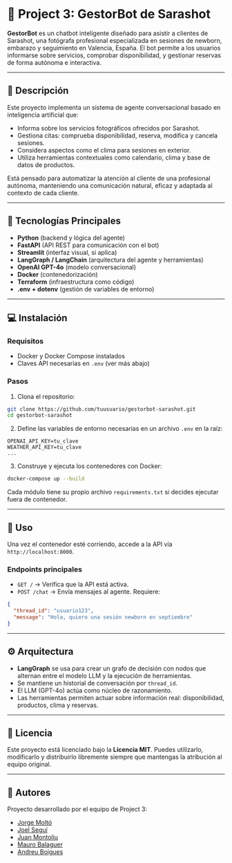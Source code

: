 # 📸 Project 3: GestorBot de Sarashot

**GestorBot** es un chatbot inteligente diseñado para asistir a clientes de Sarashot, una fotógrafa profesional especializada en sesiones de newborn, embarazo y seguimiento en Valencia, España. El bot permite a los usuarios informarse sobre servicios, comprobar disponibilidad, y gestionar reservas de forma autónoma e interactiva.

---

## 📄 Descripción

Este proyecto implementa un sistema de agente conversacional basado en inteligencia artificial que:

* Informa sobre los servicios fotográficos ofrecidos por Sarashot.
* Gestiona citas: comprueba disponibilidad, reserva, modifica y cancela sesiones.
* Considera aspectos como el clima para sesiones en exterior.
* Utiliza herramientas contextuales como calendario, clima y base de datos de productos.

Está pensado para automatizar la atención al cliente de una profesional autónoma, manteniendo una comunicación natural, eficaz y adaptada al contexto de cada cliente.

---

## 🧱 Tecnologías Principales

* **Python** (backend y lógica del agente)
* **FastAPI** (API REST para comunicación con el bot)
* **Streamlit** (interfaz visual, si aplica)
* **LangGraph / LangChain** (arquitectura del agente y herramientas)
* **OpenAI GPT-4o** (modelo conversacional)
* **Docker** (contenedorización)
* **Terraform** (infraestructura como código)
* **.env + dotenv** (gestión de variables de entorno)

---

## 💻 Instalación

### Requisitos

* Docker y Docker Compose instalados
* Claves API necesarias en `.env` (ver más abajo)

### Pasos

1. Clona el repositorio:

```bash
git clone https://github.com/tuusuario/gestorbot-sarashot.git
cd gestorbot-sarashot
```

2. Define las variables de entorno necesarias en un archivo `.env` en la raíz:

```env
OPENAI_API_KEY=tu_clave
WEATHER_API_KEY=tu_clave
...
```

3. Construye y ejecuta los contenedores con Docker:

```bash
docker-compose up --build
```

Cada módulo tiene su propio archivo `requirements.txt` si decides ejecutar fuera de contenedor.

---

## 🧪 Uso

Una vez el contenedor esté corriendo, accede a la API vía `http://localhost:8000`.

### Endpoints principales

* `GET /` → Verifica que la API está activa.
* `POST /chat` → Envía mensajes al agente. Requiere:

```json
{
  "thread_id": "usuario123",
  "message": "Hola, quiero una sesión newborn en septiembre"
}
```

---

## ⚙️ Arquitectura

* **LangGraph** se usa para crear un grafo de decisión con nodos que alternan entre el modelo LLM y la ejecución de herramientas.
* Se mantiene un historial de conversación por `thread_id`.
* El LLM (GPT-4o) actúa como núcleo de razonamiento.
* Las herramientas permiten actuar sobre información real: disponibilidad, productos, clima y reservas.

---

## 📜 Licencia

Este proyecto está licenciado bajo la **Licencia MIT**. Puedes utilizarlo, modificarlo y distribuirlo libremente siempre que mantengas la atribución al equipo original.

---

## 👥 Autores

Proyecto desarrollado por el equipo de Project 3:

* [Jorge Moltó](https://www.linkedin.com/in/jorgemoltomolto/)
* [Joel Seguí](https://www.linkedin.com/in/joel-segui-far/)
* [Juan Montoliu](https://www.linkedin.com/in/juan-montoliu-arrando-b05507325/)
* [Mauro Balaguer](https://www.linkedin.com/in/mauro-balaguer/)
* [Andreu Boigues](https://www.linkedin.com/in/andreu-boigues/)